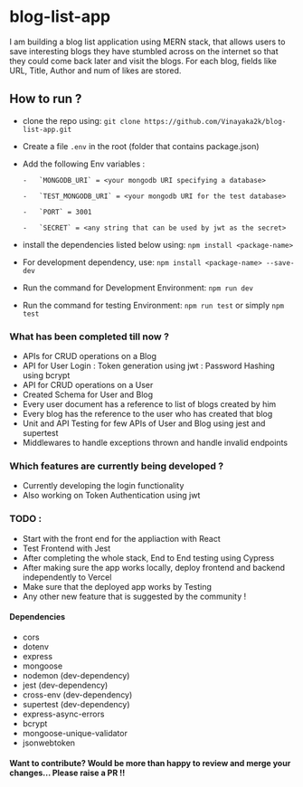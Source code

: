 # blog-list-app
I am building a blog list application using MERN stack, that allows users to save interesting blogs they have stumbled across on the internet so that they could come back later and visit the blogs. For each blog, fields like URL, Title, Author and num of likes are stored.

## How to run ?
-   clone the repo using: `git clone https://github.com/Vinayaka2k/blog-list-app.git`
-   Create a file `.env` in the root (folder that contains package.json)
-   Add the following Env variables : 

        -   `MONGODB_URI` = <your mongodb URI specifying a database>

        -   `TEST_MONGODB_URI` = <your mongodb URI for the test database>

        -   `PORT` = 3001

        -   `SECRET` = <any string that can be used by jwt as the secret>

-   install the dependencies listed below using: `npm install <package-name>`
-   For development dependency, use: `npm install <package-name> --save-dev`
-   Run the command for Development Environment: `npm run dev`
-   Run the command for testing Environment: `npm run test` or simply `npm test`

### What has been completed till now ?
-   APIs for CRUD operations on a Blog
-   API for User Login : Token generation using jwt : Password Hashing using bcrypt
-   API for CRUD operations on a User
-   Created Schema for User and Blog
-   Every user document has a reference to list of blogs created by him
-   Every blog has the reference to the user who has created that blog
-   Unit and API Testing for few APIs of User and Blog using jest and supertest
-   Middlewares to handle exceptions thrown and handle invalid endpoints

### Which features are currently being developed ?
-   Currently developing the login functionality
-   Also working on Token Authentication using jwt

### TODO :
-   Start with the front end for the appliaction with React
-   Test Frontend with Jest
-   After completing the whole stack, End to End testing using Cypress
-   After making sure the app works locally, deploy frontend and backend independently to Vercel
-   Make sure that the deployed app works by Testing
-   Any other new feature that is suggested by the community !

#### Dependencies 
-   cors
-   dotenv
-   express
-   mongoose
-   nodemon         (dev-dependency)
-   jest            (dev-dependency)
-   cross-env            (dev-dependency)
-   supertest            (dev-dependency)
-   express-async-errors
-   bcrypt
-   mongoose-unique-validator
-   jsonwebtoken

#### Want to contribute? Would be more than happy to review and merge your changes... Please raise a PR !!